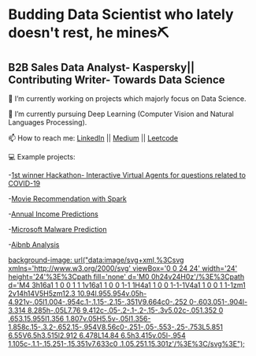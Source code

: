 # Budding Data Scientist who lately doesn't rest, he mines⛏️
## B2B Sales Data Analyst- Kaspersky|| Contributing Writer- Towards Data Science  
🔭 I’m currently working on projects which majorly focus on Data Science.

🌱 I’m currently pursuing Deep Learning (Computer Vision and Natural Languages Processing). 

📫 How to reach me: [LinkedIn](https://www.linkedin.com/in/quoc-tuong-lukas-dong/r)  || [Medium](https://medium.com/@tuonggreenager) || [Leetcode](https://leetcode.com/lukastuong/)


💻 Example projects:
   
   -[1st winner Hackathon- Interactive Virtual Agents for questions related to COVID-19](https://github.com/Lukastuong123/Python-Projects/tree/master/Project-%20NU%20COVID%20Hackathon)
   
   -[Movie Recommendation with Spark](https://github.com/Lukastuong123/Python-Projects/tree/master/Project-%20Movie%20Recommendations%20(Spark%2C%20SQL%20with%20Python)) 
   
   -[Annual Income Predictions](https://github.com/Lukastuong123/Python-Projects/tree/master/Project-%20Finding%20Annual%20Income%20(Python-%20Classification)) 
      
   -[Microsoft Malware Prediction](https://github.com/Lukastuong123/R-Projects/tree/master/Project-%20Microsoft%20Malware%20Prediction)
   
   -[Aibnb Analysis](https://github.com/Lukastuong123/Python-Projects/tree/master/Project-%20Airbnb%20(Python-%20Interactive%20Map%2C%20Natural%20Language%20Processing%2C%20Comparative%20Study%2C%20Regression))

 


 [background-image: url("data:image/svg+xml,%3Csvg xmlns='http://www.w3.org/2000/svg' viewBox='0 0 24 24' width='24' height='24'%3E%3Cpath fill='none' d='M0 0h24v24H0z'/%3E%3Cpath d='M4 3h16a1 1 0 0 1 1 1v16a1 1 0 0 1-1 1H4a1 1 0 0 1-1-1V4a1 1 0 0 1 1-1zm1 2v14h14V5H5zm12.3 10.94l.955.954v.05h-4.921v-.05l1.004-.954c.1-.1.15-.2.15-.351V9.664c0-.252 0-.603.051-.904l-3.314 8.285h-.05L7.76 9.412c-.05-.2-.1-.2-.15-.3v5.02c-.051.352 0 .653.15.955l1.356 1.807v.05H5.5v-.05l1.356-1.858c.15-.3.2-.652.15-.954V8.56c0-.251-.05-.553-.25-.753L5.851 6.55V6.5h3.515l2.912 6.478L14.84 6.5h3.415v.05l-.954 1.105c-.1.1-.15.251-.15.351v7.633c0 .1.05.251.15.301z'/%3E%3C/svg%3E");](https://medium.com/@tuonggreenager)

